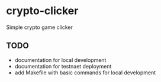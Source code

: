 # crypto-clicker
Simple crypto game clicker

## TODO

- documentation for local development
- documentation for testnaet deployment
- add Makefile with basic commands for local development